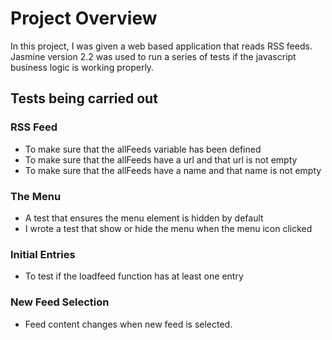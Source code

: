 # Project Overview

 In this project, I was given a web based application that reads RSS feeds. Jasmine version 2.2 was used to run a series of tests if the javascript business logic is working properly.
 
## Tests being carried out
 
### RSS Feed
 
* To make sure that the allFeeds variable has been defined 
* To make sure that the allFeeds have a url and that url is not empty 
* To make sure that the allFeeds have a name and that name is not empty 

### The Menu

* A test that ensures the menu element is hidden by default 
* I wrote a test that show or hide the menu when the menu icon clicked


### Initial Entries

* To test if the loadfeed function has at least one entry

### New Feed Selection

* Feed content changes when new feed is selected.
